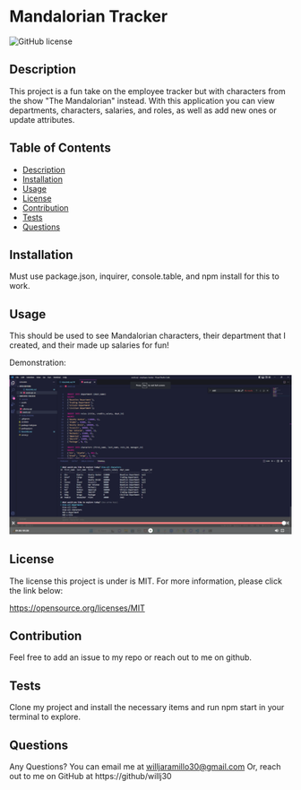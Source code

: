 # Mandalorian Tracker
  
  ![GitHub license](https://img.shields.io/badge/license-MIT-blue.svg)
 

  ## Description
  This project is a fun take on the employee tracker but with characters from the show "The Mandalorian" instead. With this application you can view departments, characters, salaries, and roles, as well as add new ones or update attributes.
  
  ## Table of Contents
  * [Description](#description)
  * [Installation](#installation)
  * [Usage](#usage)
  * [License](#license)
  * [Contribution](#contribution)
  * [Tests](#tests)
  * [Questions](#questions)
  

  ## Installation
  Must use package.json, inquirer, console.table, and npm install for this to work.
  
  ## Usage
  This should be used to see Mandalorian characters, their department that I created, and their made up salaries for fun!

  Demonstration:

 [![Watch the video](./assets/Mandalorian%20Tracker%20Screenshot.png)](chrome-extension://mmeijimgabbpbgpdklnllpncmdofkcpn/app.html#/files/e243486e-af1d-401b-yd8a-887804841735)

  ## License
  The license this project is under is MIT. For more information, please click the link below:

  https://opensource.org/licenses/MIT
  
  ## Contribution
  Feel free to add an issue to my repo or reach out to me on github.
  
  ## Tests
  Clone my project and install the necessary items and run npm start in your terminal to explore.
  
  ## Questions
  Any Questions? You can email me at willjaramillo30@gmail.com
  Or, reach out to me on GitHub at https://github/willj30